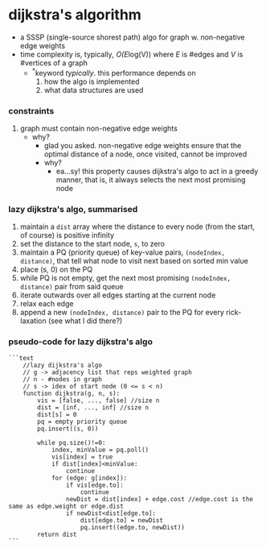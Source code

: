 # dijkstra's algorithm
* a SSSP (single-source shorest path) algo for graph w. non-negative edge weights
* time complexity is, typically<sup>*</sup>, O(E*log(V)) where *E* is #edges and *V* is #vertices of a graph
    * <sup>*</sup>keyword *typically*. this performance depends on
        1. how the algo is implemented
        2. what data structures are used
### constraints
1. graph must contain non-negative edge weights
    * why?
        * glad you asked. non-negative edge weights ensure that the optimal distance of a node, once visited, cannot be improved 
        * why?
            * ea...sy! this property causes dijkstra's algo to act in a greedy manner, that is, it always selects the next most promising node
### lazy dijkstra's algo, summarised
1. maintain a `dist` array where the distance to every node (from the start, of course) is positive infinity
2. set the distance to the start node, `s`, to zero
3. maintain a PQ (priority queue) of key-value pairs, `(nodeIndex, distance)`, that tell what node to visit next based on sorted min value
4. place (s, 0) on the PQ
5. while PQ is not empty, get the next most promising `(nodeIndex, distance)` pair from said queue
6. iterate outwards over all edges starting at the current node
7. relax each edge
8. append a new `(nodeIndex, distance)` pair to the PQ for every rick-laxation (see what I did there?)
### pseudo-code for lazy dijkstra's algo

    ```text
        //lazy dijkstra's algo
        // g -> adjacency list that reps weighted graph
        // n - #nodes in graph
        // s -> idex of start node (0 <= s < n)
        function dijkstra(g, n, s):
            vis = [false, ..., false] //size n
            dist = [inf, ..., inf] //size n
            dist[s] = 0
            pq = empty priority queue
            pq.insert((s, 0))

            while pq.size()!=0:
                index, minValue = pq.poll()
                vis[index] = true
                if dist[index]<minValue:
                    continue
                for (edge: g[index]):
                    if vis[edge.to]:
                        continue
                    newDist = dist[index] + edge.cost //edge.cost is the same as edge.weight or edge.dist
                    if newDist<dist[edge.to]:
                        dist[edge.to] = newDist
                        pq.insert((edge.to, newDist))
            return dist
    ```